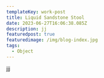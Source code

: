 ```yaml
---
templateKey: work-post
title: Liquid Sandstone Stool
date: 2023-06-27T16:06:38.085Z
description: jj
featuredpost: true
featuredimage: /img/blog-index.jpg
tags:
  - Object
---
```

j﻿jj